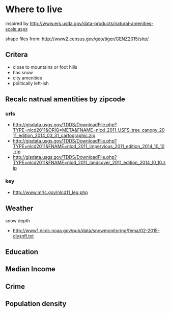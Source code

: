 # Where to live
inspired by 
http://www.ers.usda.gov/data-products/natural-amenities-scale.aspx

shape files from:
http://www2.census.gov/geo/tiger/GENZ2015/shp/
## Critera
 * close to mountains or foot hills
 * has snow
 * city amenities 
 * politically left-ish

## Recalc natrual amentities by zipcode
### urls
* http://gisdata.usgs.gov/TDDS/DownloadFile.php?TYPE=nlcd2011&ORIG=META&FNAME=nlcd_2011_USFS_tree_canopy_2011_edition_2014_03_31_cartographic.zip
* http://gisdata.usgs.gov/TDDS/DownloadFile.php?TYPE=nlcd2011&FNAME=nlcd_2011_impervious_2011_edition_2014_10_10.zip
* http://gisdata.usgs.gov/TDDS/DownloadFile.php?TYPE=nlcd2011&FNAME=nlcd_2011_landcover_2011_edition_2014_10_10.zip
### key
* http://www.mrlc.gov/nlcd11_leg.php
## Weather
snow depth
* http://www1.ncdc.noaa.gov/pub/data/snowmonitoring/fema/02-2015-dlysnfl.txt
## Education
## Median Income
## Crime
## Population density

